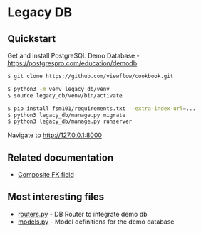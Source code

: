 # Legacy DB

## Quickstart

Get and install PostgreSQL Demo Database - https://postgrespro.com/education/demodb

```bash
$ git clone https://github.com/viewflow/cookbook.git

$ python3 -m venv legacy_db/venv
$ source legacy_db/venv/bin/activate

$ pip install fsm101/requirements.txt --extra-index-url=...
$ python3 legacy_db/manage.py migrate
$ python3 legacy_db/manage.py runserver
```

Navigate to http://127.0.0.1:8000

## Related documentation
- [Composite FK field](http://docs.viewflow.io/orm/composite_fk.html)

## Most interesting files
- [routers.py](./config/routers.py) - DB Router to integrate demo db
- [models.py](./airdata/models.py) - Model definitions for the demo database
